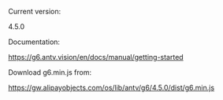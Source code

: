 Current version:  

4.5.0

Documentation:

https://g6.antv.vision/en/docs/manual/getting-started


Download g6.min.js from:

https://gw.alipayobjects.com/os/lib/antv/g6/4.5.0/dist/g6.min.js
